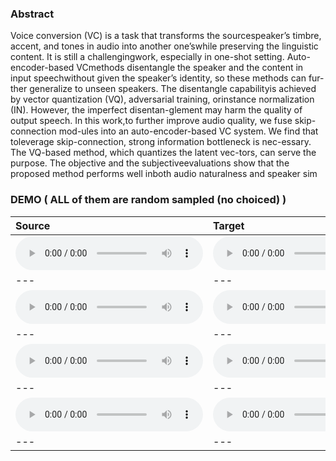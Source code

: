 ### Abstract
Voice  conversion  (VC)  is  a  task  that  transforms  the  sourcespeaker’s timbre, accent, and tones in audio into another one’swhile preserving the linguistic content.  It is still a challengingwork, especially in one-shot setting.  Auto-encoder-based VCmethods disentangle the speaker and the content in input speechwithout given the speaker’s identity, so these methods can fur-ther generalize to unseen speakers.  The disentangle capabilityis achieved by vector quantization (VQ), adversarial training, orinstance normalization (IN). However, the imperfect disentan-glement may harm the quality of output speech.  In this work,to further improve audio quality, we fuse skip-connection mod-ules  into  an  auto-encoder-based  VC  system.   We  find  that  toleverage skip-connection, strong information bottleneck is nec-essary.  The VQ-based method, which quantizes the latent vec-tors,  can serve the purpose.   The objective and the subjectiveevaluations  show  that  the  proposed  method  performs  well  inboth audio naturalness and speaker sim
### DEMO ( ALL of them are random sampled (no choiced) )

| **Source** | **Target** | **Ours Converted** | **AdaIN** | **AutoVC** |
| :--- | :--- | :--- | :--- | :--- |
| <audio src="all/all/unseen/p330_p347_3/source.wav" controls preload></audio> | <audio src="all/all/unseen/p330_p347_3/target.wav" controls preload></audio> | <audio src="all/all/unseen/p330_p347_3/conversion.wav" controls preload></audio> |<audio src="all/all/unseen/p330_p347_3/adain/converted.wav" controls preload></audio> |<audio src="all/all/unseen/p330_p347_3/autovc/source.wav" controls preload></audio> |
| --- | --- | --- | --- | --- |
| <audio src="all/all/unseen/p347_p330_2/source.wav" controls preload></audio> | <audio src="all/all/unseen/p347_p330_2/target.wav" controls preload></audio> | <audio src="all/all/unseen/p347_p330_2/conversion.wav" controls preload></audio> |<audio src="all/all/unseen/p347_p330_2/adain/converted.wav" controls preload></audio> |<audio src="all/all/unseen/p347_p330_2/autovc/source.wav" controls preload></audio> |
| --- | --- | --- | --- | --- |
| <audio src="all/all/unseen/p330_p347_1/source.wav" controls preload></audio> | <audio src="all/all/unseen/p330_p347_1/target.wav" controls preload></audio> | <audio src="all/all/unseen/p330_p347_1/conversion.wav" controls preload></audio> |<audio src="all/all/unseen/p330_p347_1/adain/converted.wav" controls preload></audio> |<audio src="all/all/unseen/p330_p347_1/autovc/source.wav" controls preload></audio> |
| --- | --- | --- | --- | --- |
| <audio src="all/all/seen/p275_p263_0/source.wav" controls preload></audio> | <audio src="all/all/seen/p275_p263_0/target.wav" controls preload></audio> | <audio src="all/all/seen/p275_p263_0/conversion.wav" controls preload></audio> |<audio src="all/all/seen/p275_p263_0/adain/converted.wav" controls preload></audio> |<audio src="all/all/seen/p275_p263_0/autovc/source.wav" controls preload></audio> |
| --- | --- | --- | --- | --- |